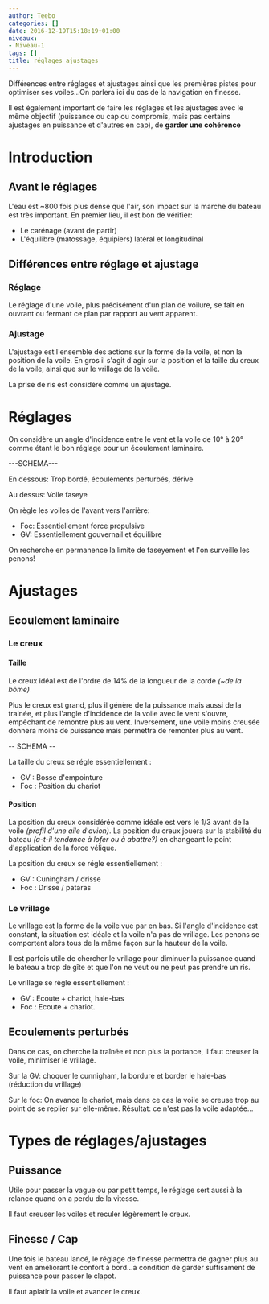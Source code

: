 ```yaml
---
author: Teebo
categories: []
date: 2016-12-19T15:18:19+01:00
niveaux:
- Niveau-1
tags: []
title: réglages ajustages
---
```

Différences entre réglages et ajustages ainsi que les premières pistes pour optimiser ses voiles...On parlera ici du cas de la navigation en finesse.

Il est également important de faire les réglages et les ajustages avec le même objectif (puissance ou cap ou compromis, mais pas certains ajustages en puissance et d'autres en cap), de **garder une cohérence**

<!--more-->

# Introduction

## Avant le réglages
L'eau est ~800 fois plus dense que l'air, son impact sur la marche du bateau est très important. En premier lieu, il est bon de vérifier:

* Le carénage (avant de partir)
* L'équilibre (matossage, équipiers) latéral et longitudinal



## Différences entre réglage et ajustage

### Réglage

Le réglage d'une voile, plus précisément d'un plan de voilure, se fait en ouvrant ou fermant ce plan par rapport au vent apparent.



### Ajustage

L'ajustage est l'ensemble des actions sur la forme de la voile, et non la position de la voile. En gros il s'agit d'agir sur la position et la taille du creux de la voile, ainsi que sur le vrillage de la voile.

La prise de ris est considéré comme un ajustage.



# Réglages

On considère un angle d'incidence entre le vent et la voile de 10° à 20° comme étant le bon réglage pour un écoulement laminaire.

---SCHEMA---

En dessous: Trop bordé, écoulements perturbés, dérive

Au dessus: Voile faseye

On règle les voiles de l'avant vers l'arrière:

* Foc: Essentiellement force propulsive
* GV: Essentiellement gouvernail et équilibre

On recherche en permanence la limite de faseyement et l'on surveille les penons!



# Ajustages

## Ecoulement laminaire

### Le creux

#### Taille

Le creux idéal est de l'ordre de 14% de la longueur de la corde *(~de la bôme)*

Plus le creux est grand, plus il génère de la puissance mais aussi de la trainée, et plus l'angle d'incidence de la voile avec le vent s'ouvre, empêchant de remontre plus au vent. Inversement, une voile moins creusée donnera moins de puissance mais permettra de remonter plus au vent.

-- SCHEMA --

La taille du creux se régle essentiellement :

* GV : Bosse d'empointure
* Foc : Position du chariot

#### Position

La position du creux considérée comme idéale est vers le 1/3 avant de la voile *(profil d'une aile d'avion)*. La position du creux jouera sur la stabilité du bateau *(a-t-il tendance à lofer ou à abattre?)* en changeant le point d'application de la force vélique.

La position du creux se régle essentiellement :

- GV : Cuningham / drisse
- Foc : Drisse / pataras

### Le vrillage

Le vrillage est la forme de la voile vue par en bas. Si l'angle d'incidence est constant, la situation est idéale et la voile n'a pas de vrillage. Les penons se comportent alors tous de la même façon sur la hauteur de la voile.

Il est parfois utile de chercher le vrillage pour diminuer la puissance quand le bateau a trop de gîte et que l'on ne veut ou ne peut pas prendre un ris.

Le vrillage se règle essentiellement :

* GV :  Ecoute + chariot, hale-bas
* Foc : Ecoute + chariot.

## Ecoulements perturbés

Dans ce cas, on cherche la traînée et non plus la portance, il faut creuser la voile, minimiser le vrillage.

Sur la GV: choquer le cunnigham, la bordure et border le hale-bas (réduction du vrillage)

Sur le foc: On avance le chariot, mais dans ce cas la voile se creuse trop au point de se replier sur elle-même. Résultat: ce n'est pas la voile adaptée...



# Types de réglages/ajustages

## Puissance

Utile pour passer la vague ou par petit temps, le réglage sert aussi à la relance quand on a perdu de la vitesse.

Il faut creuser les voiles et reculer légèrement le creux.

## Finesse / Cap

Une fois le bateau lancé, le réglage de finesse permettra de gagner plus au vent en améliorant le confort à bord...a condition de garder suffisament de puissance pour passer le clapot.

Il faut aplatir la voile et avancer le creux.
